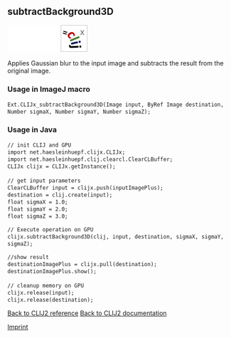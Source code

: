 ## subtractBackground3D
<img src="images/mini_empty_logo.png"/><img src="images/mini_empty_logo.png"/><img src="images/mini_clijx_logo.png"/>

Applies Gaussian blur to the input image and subtracts the result from the original image.

### Usage in ImageJ macro
```
Ext.CLIJx_subtractBackground3D(Image input, ByRef Image destination, Number sigmaX, Number sigmaY, Number sigmaZ);
```


### Usage in Java
```
// init CLIJ and GPU
import net.haesleinhuepf.clijx.CLIJx;
import net.haesleinhuepf.clij.clearcl.ClearCLBuffer;
CLIJx clijx = CLIJx.getInstance();

// get input parameters
ClearCLBuffer input = clijx.push(inputImagePlus);
destination = clij.create(input);
float sigmaX = 1.0;
float sigmaY = 2.0;
float sigmaZ = 3.0;
```

```
// Execute operation on GPU
clijx.subtractBackground3D(clij, input, destination, sigmaX, sigmaY, sigmaZ);
```

```
//show result
destinationImagePlus = clijx.pull(destination);
destinationImagePlus.show();

// cleanup memory on GPU
clijx.release(input);
clijx.release(destination);
```


[Back to CLIJ2 reference](https://clij.github.io/clij2-docs/reference)
[Back to CLIJ2 documentation](https://clij.github.io/clij2-docs)

[Imprint](https://clij.github.io/imprint)
